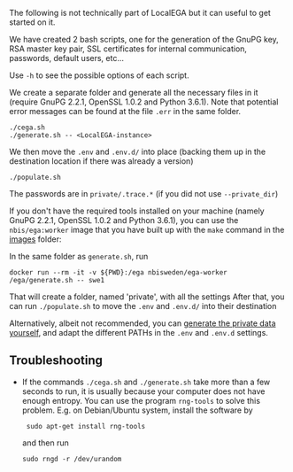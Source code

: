 The following is not technically part of LocalEGA but it can useful to
get started on it.

We have created 2 bash scripts, one for the generation of the GnuPG
key, RSA master key pair, SSL certificates for internal communication,
passwords, default users, etc...

Use `-h` to see the possible options of each script.

We create a separate folder and generate all the necessary files in it (require
GnuPG 2.2.1, OpenSSL 1.0.2 and Python 3.6.1). Note that potential error
messages can be found at the file `.err` in the same folder.

	./cega.sh
	./generate.sh -- <LocalEGA-instance>
	
We then move the `.env` and `.env.d/` into place (backing them up in the
destination location if there was already a version)

	./populate.sh
	
The passwords are in `private/.trace.*` (if you did not use `--private_dir`)

If you don't have the required tools installed on your machine (namely
GnuPG 2.2.1, OpenSSL 1.0.2 and Python 3.6.1), you can use the `nbis/ega:worker`
image that you have built up with the `make` command in the [images](../images) folder:

In the same folder as `generate.sh`, run

	docker run --rm -it -v ${PWD}:/ega nbisweden/ega-worker /ega/generate.sh -- swe1

That will create a folder, named 'private', with all the settings
After that, you can run `./populate.sh` to move the `.env` and `.env.d/` into
their destination
	

Alternatively, albeit not recommended, you
can [generate the private data yourself](info.md), and adapt the
different PATHs in the `.env` and `.env.d` settings.


## Troubleshooting

* If the commands `./cega.sh` and `./generate.sh` take more than a
  few seconds to run, it is usually because your computer does not
  have enough entropy. You can use the program `rng-tools` to solve
  this problem. E.g. on Debian/Ubuntu system, install the software by

	   sudo apt-get install rng-tools

  and then run

 	  sudo rngd -r /dev/urandom


